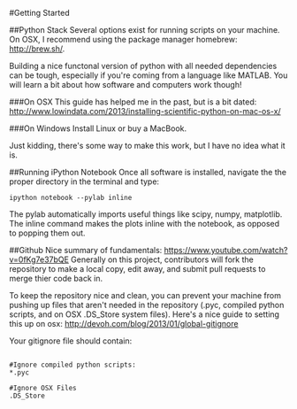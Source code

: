 #Getting Started

##Python Stack
Several options exist for running scripts on your machine. On OSX, I recommend using the package manager homebrew: http://brew.sh/. 

Building a nice functonal version of python with all needed dependencies can be tough, especially if you're coming from a language like MATLAB. You will learn a bit about how software and computers work though!

###On OSX
This guide has helped me in the past, but is a bit dated:
http://www.lowindata.com/2013/installing-scientific-python-on-mac-os-x/

###On Windows
Install Linux or buy a MacBook. 

Just kidding, there's some way to make this work, but I have no idea what it is.

##Running iPython Notebook
Once all software is installed, navigate the the proper directory in the terminal and type:

<code>ipython notebook --pylab inline</code>

The pylab automatically imports useful things like scipy, numpy, matplotlib. The inline command makes the plots inline with the notebook, as opposed to popping them out. 

##Github
Nice summary of fundamentals: https://www.youtube.com/watch?v=0fKg7e37bQE Generally on this project, contributors will fork the repository to make a local copy, edit away, and submit pull requests to merge thier code back in. 

To keep the repository nice and clean, you can prevent your machine from pushing up files that aren't needed in the repository (.pyc, compiled python scripts, and on OSX .DS_Store system files). Here's a nice guide to setting this up on osx: http://devoh.com/blog/2013/01/global-gitignore

Your gitignore file should contain: 

<pre><code>
#Ignore compiled python scripts:
*.pyc

#Ignore OSX Files
.DS_Store
</pre></code>


